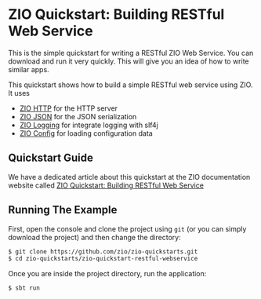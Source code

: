 # ZIO Quickstart: Building RESTful Web Service

This is the simple quickstart for writing a RESTful ZIO Web Service. You can download and run it very quickly. This will give you an idea of how to write similar apps.

This quickstart shows how to build a simple RESTful web service using ZIO. It uses
- [ZIO HTTP](https://zio.github.io/zio-http/) for the HTTP server
- [ZIO JSON](https://zio.github.io/zio-json/) for the JSON serialization
- [ZIO Logging](https://zio.github.io/zio-logging/) for integrate logging with slf4j
- [ZIO Config](https://zio.github.io/zio-config/) for loading configuration data

## Quickstart Guide

We have a dedicated article about this quickstart at the ZIO documentation website called [ZIO Quickstart: Building RESTful Web Service](https://zio.dev/guides/quickstarts/restful-webservice/)

## Running The Example

First, open the console and clone the project using `git` (or you can simply download the project) and then change the directory:

```bash
$ git clone https://github.com/zio/zio-quickstarts.git
$ cd zio-quickstarts/zio-quickstart-restful-webservice
```

Once you are inside the project directory, run the application:

```bash
$ sbt run
```

